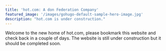 ```yaml
---
title: 'hot.com: A don Federation Company'
featured_image: '/images/gohugo-default-sample-hero-image.jpg'
description: "hot.com is under construction."
---
```


Welcome to the new home of hot.com, please bookmark this website and check back in a couple of days. The website is still under construction but it should be completed soon.

